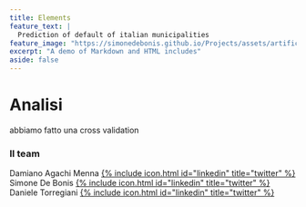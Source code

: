 ```yaml
---
title: Elements
feature_text: |
  Prediction of default of italian municipalities
feature_image: "https://simonedebonis.github.io/Projects/assets/artificial-intelligence.jpg"
excerpt: "A demo of Markdown and HTML includes"
aside: false
---
```


# Analisi
abbiamo fatto una cross validation



### Il team

 
Damiano Agachi Menna [{% include icon.html id="linkedin" title="twitter" %}](https://www.linkedin.com/in/damiano-am/)  
Simone De Bonis [{% include icon.html id="linkedin" title="twitter" %}](https://www.linkedin.com/in/SimoneDeBonis)  
Daniele Torregiani [{% include icon.html id="linkedin" title="twitter" %}](https://www.linkedin.com/in/daniele-torregiani-369b54243/)  

